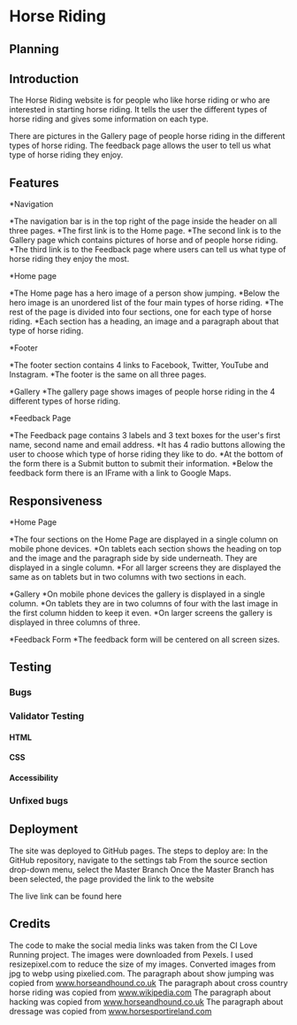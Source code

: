 # Horse Riding

## Planning

## Introduction

The Horse Riding website is for people who like horse riding or who are interested in starting horse riding. It tells the user the different types of horse riding and gives some information on each type.

There are pictures in the Gallery page of people horse riding in the different types of horse riding. The feedback page allows the user to tell us what type of horse riding they enjoy.

## Features

*Navigation

  *The navigation bar is in the top right of the page inside the header on all three pages.
  *The first link is to the Home page.
  *The second link is to the Gallery page which contains pictures of horse and of people horse riding.
  *The third link is to the Feedback page where users can tell us what type of horse riding they enjoy the most.

*Home page

  *The Home page has a hero image of a person show jumping.
  *Below the hero image is an unordered list of the four main types of horse riding.
  *The rest of the page is divided into four sections, one for each type of horse riding.
  *Each section has a heading, an image and a paragraph about that type of horse riding.

*Footer

  *The footer section contains 4 links to Facebook, Twitter, YouTube and Instagram.
  *The footer is the same on all three pages.

*Gallery
  *The gallery page shows images of people horse riding in the 4 different types of horse riding.

*Feedback Page

  *The Feedback page contains 3 labels and 3 text boxes for the user's first name, second name and email address.
  *It has 4 radio buttons allowing the user to choose which type of horse riding they like to do.
  *At the bottom of the form there is a Submit button to submit their information.
  *Below the feedback form there is an IFrame with a link to Google Maps.

## Responsiveness

*Home Page

  *The four sections on the Home Page are displayed in a single column on mobile phone devices.
  *On tablets each section shows the heading on top and the image and the paragraph side by side underneath. They are displayed in a single column.
  *For all larger screens they are displayed the same as on tablets but in two columns with two sections in each.

*Gallery
  *On mobile phone devices the gallery is displayed in a single column.
  *On tablets they are in two columns of four with the last image in the first column hidden to keep it even.
  *On larger screens the gallery is displayed in three columns of three.

*Feedback Form
  *The feedback form will be centered on all screen sizes.

## Testing

### Bugs

### Validator Testing

#### HTML

#### CSS

#### Accessibility

### Unfixed bugs

## Deployment

The site was deployed to GitHub pages. The steps to deploy are:
    In the GitHub repository, navigate to the settings tab
    From the source section drop-down menu, select the Master Branch
    Once the Master Branch has been selected, the page provided the link to the website

The live link can be found here

## Credits

The code to make the social media links was taken from the CI Love Running project.
The images were downloaded from Pexels.
I used resizepixel.com to reduce the size of my images.
Converted images from jpg to webp using pixelied.com.
The paragraph about show jumping was copied from www.horseandhound.co.uk
The paragraph about cross country horse riding was copied from www.wikipedia.com
The paragraph about hacking was copied from www.horseandhound.co.uk
The paragraph about dressage was copied from www.horsesportireland.com
